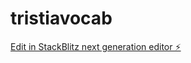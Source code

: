 # tristiavocab

[Edit in StackBlitz next generation editor ⚡️](https://stackblitz.com/~/github.com/fabulousmistered/tristiavocab)